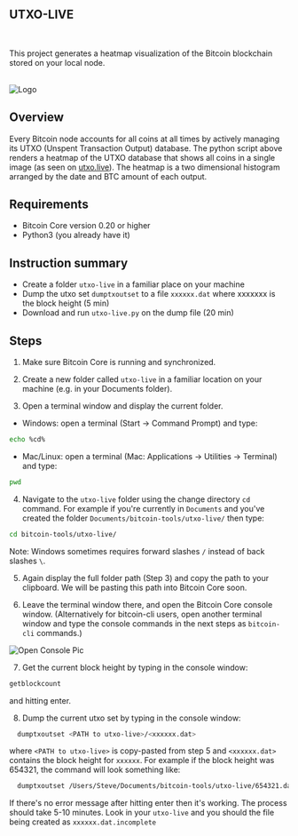 <!-- ABOUT THE PROJECT -->
## UTXO-LIVE

<br>

This project generates a heatmap visualization of the Bitcoin blockchain stored on your local node. 

<br>

<img src="https://utxo.live/utxo_heatmap_678336.png" alt="Logo" >


<br>


## Overview

Every Bitcoin node accounts for all coins at all times by actively managing its UTXO (Unspent Transaction Output) database.  The python script above renders a heatmap of the UTXO database that shows all coins in a single image (as seen on <a href=https://utxo.live/>utxo.live</a>). The heatmap is a two dimensional histogram arranged by the date and BTC amount of each output.

<!-- Requirements -->
## Requirements
* Bitcoin Core version 0.20 or higher
* Python3 (you already have it)


## Instruction summary
* Create a folder `utxo-live` in a familiar place on your machine
* Dump the utxo set `dumptxoutset` to a file `xxxxxx.dat` where xxxxxxx is the block height (5 min) 
* Download and run `utxo-live.py` on the dump file (20 min)

## Steps
1. Make sure Bitcoin Core is running and synchronized.

2. Create a new folder called `utxo-live` in a familiar location on your machine (e.g. in your Documents folder).

3. Open a terminal window and display the current folder.

  * Windows: open a terminal (Start -> Command Prompt) and type: 
  ```sh
  echo %cd%
  ```
  
  * Mac/Linux: open a terminal (Mac: Applications -> Utilities -> Terminal) and type:
  ```sh
  pwd
  ```
  
4. Navigate to the `utxo-live` folder using the change directory `cd` command. For example if you're currently in `Documents` and you've created the folder  `Documents/bitcoin-tools/utxo-live/` then type: 

  ```sh
  cd bitcoin-tools/utxo-live/
  ```
  Note: Windows sometimes requires forward slashes `/` instead of back slashes `\`.
  
5. Again display the full folder path (Step 3) and copy the path to your clipboard. We will be pasting this path into Bitcoin Core soon.

6. Leave the terminal window there, and open the Bitcoin Core console window. (Alternatively for bitcoin-cli users, open another terminal window and type the console commands in the next steps as `bitcoin-cli` commands.)

<img src="https://miro.medium.com/max/1098/1*DEukIfd6csdA6bbl2K5sSg.jpeg" alt="Open Console Pic" >

7. Get the current block height by typing in the console window:

  ```sh
  getblockcount
  ```
  and hitting enter.

8. Dump the current utxo set by typing in the console window:

```sh
  dumptxoutset <PATH to utxo-live>/<xxxxxx.dat>
  ```
  where `<PATH to utxo-live>` is copy-pasted from step 5 and `<xxxxxx.dat>` contains the block height for `xxxxxx`. For example if the block height was 654321, the command will look something like:

```sh
  dumptxoutset /Users/Steve/Documents/bitcoin-tools/utxo-live/654321.dat
  ```
  If there's no error message after hitting enter then it's working. The process should take 5-10 minutes. Look in your `utxo-live` and you should the file being created as `xxxxxx.dat.incomplete`


